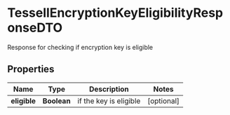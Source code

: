 

# TessellEncryptionKeyEligibilityResponseDTO

Response for checking if encryption key is eligible

## Properties

Name | Type | Description | Notes
------------ | ------------- | ------------- | -------------
**eligible** | **Boolean** | if the key is eligible |  [optional]



